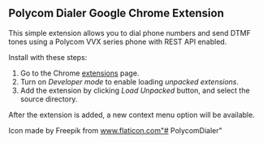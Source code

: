 Polycom Dialer Google Chrome Extension
----

This simple extension allows you to dial phone numbers and send DTMF tones using a Polycom VVX series phone with REST API enabled.

Install with these steps:

1. Go to the Chrome [extensions](chrome://extensions/) page.
2. Turn on *Developer mode* to enable loading *unpacked extensions*.
3. Add the extension by clicking *Load Unpacked* button, and select the source directory.

After the extension is added, a new context menu option will be available.

Icon made by Freepik from www.flaticon.com"# PolycomDialer" 

